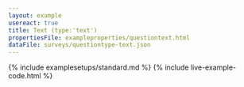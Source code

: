 ```yaml
---
layout: example
usereact: true
title: Text (type:'text')
propertiesFile: exampleproperties/questiontext.html
dataFile: surveys/questiontype-text.json
---
```


{% include examplesetups/standard.md %}
{% include live-example-code.html %}